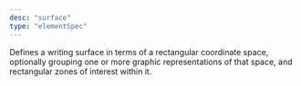 ```yaml
---
desc: "surface"
type: "elementSpec"
---
```


Defines a writing surface in terms of a rectangular coordinate space, optionally
grouping one or more graphic representations of that space, and rectangular zones
of
interest within it.